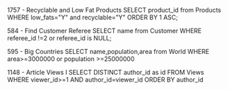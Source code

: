 1757 - Recyclable and Low Fat Products
SELECT product_id from Products
WHERE low_fats="Y" and recyclable="Y"
ORDER BY 1 ASC;



584 - Find Customer Referee
SELECT name from Customer
WHERE referee_id !=2 or referee_id is NULL;



595 - Big Countries
SELECT name,population,area from World
WHERE area>=3000000 or population >=25000000



1148 - Article Views I
SELECT DISTINCT author_id as id
FROM Views
WHERE viewer_id>=1
AND author_id=viewer_id
ORDER BY author_id 
